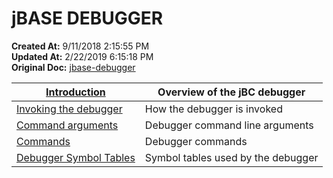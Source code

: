 # jBASE DEBUGGER

**Created At:** 9/11/2018 2:15:55 PM  
**Updated At:** 2/22/2019 6:15:18 PM  
**Original Doc:** [jbase-debugger](https://docs.jbase.com/41693-debugger/jbase-debugger)  



| [Introduction](291163-introduction-to-the-jbc-debugger) | Overview of the jBC debugger |
| --- | --- |
| [Invoking the debugger](291164-invoking-the-debugger) | How the debugger is invoked |
| [Command arguments](291165-run-time-debugger-arguments) | Debugger command line arguments |
| [Commands](291166-debugger-commands) | Debugger commands |
| [Debugger Symbol Tables](291167-debugger-symbol-tables) | Symbol tables used by the debugger |

